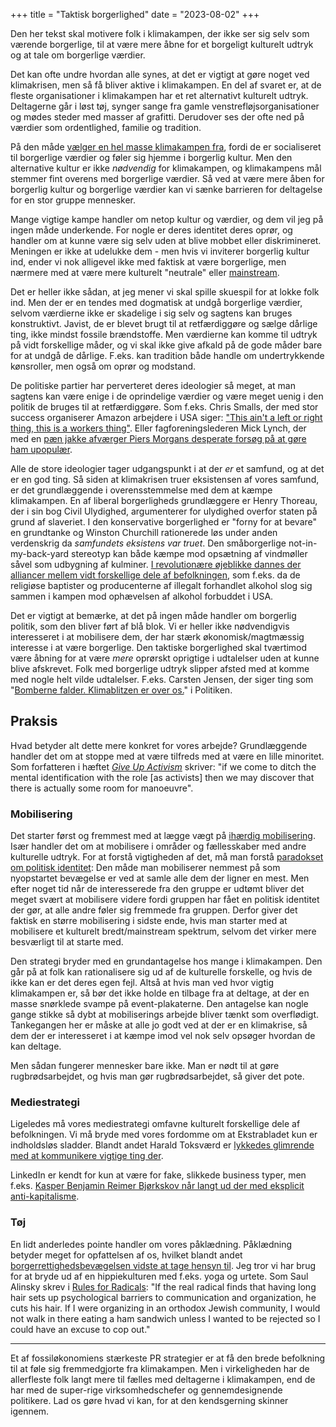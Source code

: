 +++
title = "Taktisk borgerlighed"
date = "2023-08-02"
+++

Den her tekst skal motivere folk i klimakampen, der ikke ser sig selv som værende borgerlige, til at være mere åbne for et borgeligt kulturelt udtryk og at tale om borgerlige værdier.

Det kan ofte undre hvordan alle synes, at det er vigtigt at gøre noget ved klimakrisen, men så få bliver aktive i klimakampen. En del af svaret er, at de fleste organisationer i klimakampen har et ret alternativt kulturelt udtryk. Deltagerne går i løst tøj, synger sange fra gamle venstrefløjsorganisationer og mødes steder med masser af grafitti. Derudover ses der ofte ned på værdier som ordentlighed, familie og tradition.

På den måde [vælger en hel masse klimakampen fra](https://www.theguardian.com/commentisfree/2019/apr/19/extinction-rebellion-climate-change-protests-london), fordi de er socialiseret til borgerlige værdier og føler sig hjemme i borgerlig kultur. Men den alternative kultur er ikke *nødvendig* for klimakampen, og klimakampens mål stemmer fint overens med borgerlige værdier. Så ved at være mere åben for borgerlig kultur og borgerlige værdier kan vi sænke barrieren for deltagelse for en stor gruppe mennesker.

Mange vigtige kampe handler om netop kultur og værdier, og dem vil jeg på ingen måde underkende. For nogle er deres identitet deres oprør, og handler om at kunne være sig selv uden at blive mobbet eller diskrimineret. Meningen er ikke at udelukke dem - men hvis vi inviterer borgerlig kultur ind, ender vi nok alligevel ikke med faktisk at være borgerlige, men nærmere med at være mere kulturelt "neutrale" eller [mainstream](https://youtu.be/d1mbbYKPpHY).

Det er heller ikke sådan, at jeg mener vi skal spille skuespil for at lokke folk ind. Men der er en tendes med dogmatisk at undgå borgerlige værdier, selvom værdierne ikke er skadelige i sig selv og sagtens kan bruges konstruktivt. Javist, de er blevet brugt til at retfærdiggøre og sælge dårlige ting, ikke mindst fossile brændstoffe. Men værdierne kan komme til udtryk på vidt forskellige måder, og vi skal ikke give afkald på de gode måder bare for at undgå de dårlige. F.eks. kan tradition både handle om undertrykkende kønsroller, men også om oprør og modstand.

De politiske partier har perverteret deres ideologier så meget, at man sagtens kan være enige i de oprindelige værdier og være meget uenig i den politik de bruges til at retfærdiggøre. Som f.eks. Chris Smalls, der med stor success organiserer Amazon arbejdere i USA siger: ["This ain't a left or right thing, this is a workers thing"](https://youtu.be/BduzkjBdw_o?t=450). Eller fagforeningslederen Mick Lynch, der med en [pæn jakke afværger Piers Morgans desperate forsøg på at gøre ham upopulær](https://www.youtube.com/watch?v=5r4P3CFfYh0).

Alle de store ideologier tager udgangspunkt i at der *er* et samfund, og at det er en god ting. Så siden at klimakrisen truer eksistensen af vores samfund, er det grundlæggende i overensstemmelse med dem at kæmpe klimakampen. En af liberal borgerligheds grundlæggere er Henry Thoreau, der i sin bog Civil Ulydighed, argumenterer for ulydighed overfor staten på grund af slaveriet. I den konservative borgerlighed er "forny for at bevare" en grundtanke og Winston Churchill rationerede løs under anden verdenskrig da *samfundets eksistens var truet*. Den småborgerlige not-in-my-back-yard stereotyp kan både kæmpe mod opsætning af vindmøller såvel som udbygning af kulminer. [I revolutionære øjeblikke dannes der alliancer mellem vidt forskellige dele af befolkningen](https://open.spotify.com/episode/3ZFA8dhrQDkuMzk2YenCZE?si=w5GC9CJ4T4KCQaO1Rdw_dw), som f.eks. da de religiøse baptister og producenterne af illegalt forhandlet alkohol slog sig sammen i kampen mod ophævelsen af alkohol forbuddet i USA.

Det er vigtigt at bemærke, at det på ingen måde handler om borgerlig politik, som den bliver ført af blå blok. Vi er heller ikke nødvendigvis interesseret i at mobilisere dem, der har stærk økonomisk/magtmæssig interesse i at være borgerlige. Den taktiske borgerlighed skal tværtimod være åbning for at være *mere* oprørskt oprigtige i udtalelser uden at kunne blive afskrevet. Folk med borgerlige udtryk slipper afsted med at komme med nogle helt vilde udtalelser. F.eks. Carsten Jensen, der siger ting som "[Bomberne falder. Klimablitzen er over os.](https://politiken.dk/debat/debatindlaeg/art9437573/Hvor-er-klimakampens-Churchill)" i Politiken.

## Praksis
Hvad betyder alt dette mere konkret for vores arbejde? Grundlæggende handler det om at stoppe med at være tilfreds med at være en lille minoritet. Som forfatteren i hæftet [*Give Up Activism*](https://ia601209.us.archive.org/26/items/GiveUpActivism/give-up-activism.pdf) skriver: "if we come to ditch the mental identification with the role [as activists] then we may discover that there is actually some room for manoeuvre".

### Mobilisering
Det starter først og fremmest med at lægge vægt på [ihærdig mobilisering](https://kombinationen.dk/mobilisering/). Især handler det om at mobilisere i områder og fællesskaber med andre kulturelle udtryk. For at forstå vigtigheden af det, må man forstå [paradokset om politisk identitet](https://www.youtube.com/watch?v=7pi2ZptREr0): Den måde man mobiliserer nemmest på som nyopstartet bevægelse er ved at samle alle dem der ligner en mest. Men efter noget tid når de interesserede fra den gruppe er udtømt bliver det meget svært at mobilisere videre fordi gruppen har fået en politisk identitet der gør, at alle andre føler sig fremmede fra gruppen. Derfor giver det faktisk en større mobilisering i sidste ende, hvis man starter med at mobilisere et kulturelt bredt/mainstream spektrum, selvom det virker mere besværligt til at starte med.

Den strategi bryder med en grundantagelse hos mange i klimakampen. Den går på at folk kan rationalisere sig ud af de kulturelle forskelle, og hvis de ikke kan er det deres egen fejl. Altså at hvis man ved hvor vigtig klimakampen er, så bør det ikke holde en tilbage fra at deltage, at der en masse snørklede svampe på event-plakaterne. Den antagelse kan nogle gange stikke så dybt at mobiliserings arbejde bliver tænkt som overflødigt. Tankegangen her er måske at alle jo godt ved at der er en klimakrise, så dem der er interesseret i at kæmpe imod vel nok selv opsøger hvordan de kan deltage.

Men sådan fungerer mennesker bare ikke. Man er nødt til at gøre rugbrødsarbejdet, og hvis man gør rugbrødsarbejdet, så giver det pote.

### Mediestrategi
Ligeledes må vores mediestrategi omfavne kulturelt forskellige dele af befolkningen. Vi må bryde med vores fordomme om at Ekstrabladet kun er indholdsløs sladder. Blandt andet Harald Toksværd er [lykkedes glimrende med at kommunikere vigtige ting der](https://ekstrabladet.dk/opinionen/haraldtoksvaerd/det-er-jo-ritt-der-har-gjort-andre-ondt/9603386).

LinkedIn er kendt for kun at være for fake, slikkede business typer, men f.eks. [Kasper Benjamin Reimer Bjørkskov når langt ud der med eksplicit anti-kapitalisme](https://www.linkedin.com/posts/kasper-benjamin-reimer-bj%C3%B8rkskov-660a4899_identifying-the-root-cause-capitalisms-activity-7092013960559763456-On_Y/?utm_source=share&utm_medium=member_desktop).

### Tøj
En lidt anderledes pointe handler om vores påklædning. Påklædning betyder meget for opfattelsen af os, hvilket blandt andet [borgerrettighedsbevægelsen vidste at tage hensyn til](https://www.vogue.com/article/rosa-parks-civil-rights-angela-davis-coretta-scott-king-civil-rights-movement). Jeg tror vi har brug for at bryde ud af en hippiekulturen med f.eks. yoga og urtete. Som Saul Alinsky skrev i [Rules for Radicals](https://bibliotek.dk/linkme.php?rec.id=870970-basis%3A00297674): "If the real radical finds that having long hair sets up psychological barriers to communication and organization, he cuts his hair. If I were organizing in an orthodox Jewish community, I would not walk in there eating a ham sandwich unless I wanted to be rejected so I could have an excuse to cop out."

---

Et af fossiløkonomiens stærkeste PR strategier er at få den brede befolkning til at føle sig fremmedgjorte fra klimakampen. Men i virkeligheden har de allerfleste folk langt mere til fælles med deltagerne i klimakampen, end de har med de super-rige virksomhedschefer og gennemdesignende politikere. Lad os gøre hvad vi kan, for at den kendsgerning skinner igennem.